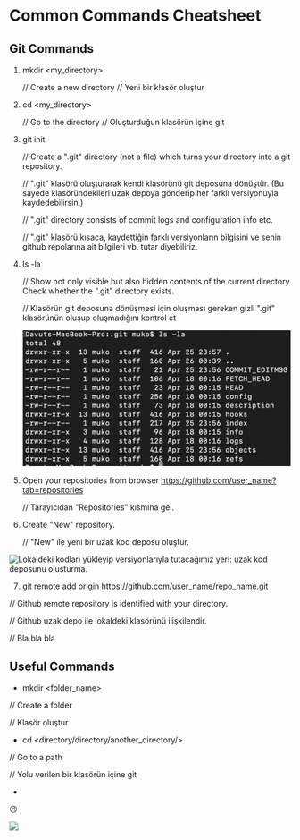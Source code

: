 #  Common Commands Cheatsheet
## Git Commands
1. mkdir <my_directory>

    // Create a new directory // Yeni bir klasör oluştur

2. cd <my_directory> 

    // Go to the directory // Oluşturduğun klasörün içine git

3. git init

    //  Create a ".git" directory (not a file) which turns your directory into a git repository. 
   
    // ".git" klasörü oluşturarak kendi klasörünü git deposuna dönüştür. (Bu sayede klasöründekileri uzak depoya gönderip her farklı versiyonuyla kaydedebilirsin.)
   
    // ".git" directory consists of commit logs and configuration info etc. 
 
    // ".git" klasörü kısaca, kaydettiğin farklı versiyonların bilgisini ve senin github repolarına ait bilgileri vb. tutar diyebiliriz.

4. ls -la
 
    // Show not only visible but also hidden contents of the current directory Check whether the ".git" directory exists.
    
    // Klasörün git deposuna dönüşmesi için oluşması gereken gizli ".git" klasörünün oluşup oluşmadığını kontrol et
    
    ![Git Klasörü İçerik](Pictures/git_content.png)
    
5. Open your repositories from browser <https://github.com/user_name?tab=repositories> 

    // Tarayıcıdan "Repositories" kısmına gel.

6. Create "New" repository. 

    // "New" ile yeni bir uzak kod deposu oluştur. 

![Lokaldeki kodları yükleyip versiyonlarıyla tutacağımız yeri: uzak kod deposunu oluşturma.](Pictures/yeni_uzak_depo)
    
    
7. git remote add origin <https://github.com/user_name/repo_name.git> 

// Github remote repository is identified with your directory. 

// Github uzak depo ile lokaldeki klasörünü ilişkilendir. 

// Bla bla bla

## Useful Commands

* mkdir <folder_name>

// Create a folder

// Klasör oluştur

* cd <directory/directory/another_directory/>

// Go to a path

// Yolu verilen bir klasörün içine git


* 








:angry:

![](https://img.shields.io/badge/Progress-%25100-brightgreen.svg)
 


